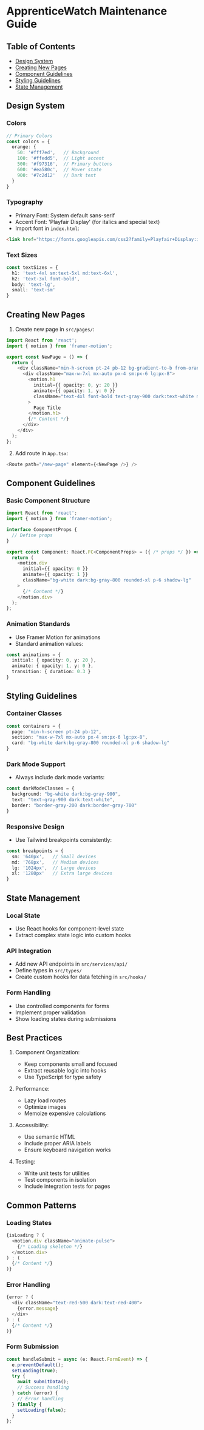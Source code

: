 # ApprenticeWatch Maintenance Guide

## Table of Contents
- [Design System](#design-system)
- [Creating New Pages](#creating-new-pages)
- [Component Guidelines](#component-guidelines)
- [Styling Guidelines](#styling-guidelines)
- [State Management](#state-management)

## Design System

### Colors
```typescript
// Primary Colors
const colors = {
  orange: {
    50: '#fff7ed',   // Background
    100: '#ffedd5',  // Light accent
    500: '#f97316',  // Primary buttons
    600: '#ea580c',  // Hover state
    900: '#7c2d12'   // Dark text
  }
}
```

### Typography
- Primary Font: System default sans-serif
- Accent Font: 'Playfair Display' (for italics and special text)
- Import font in `index.html`:
```html
<link href="https://fonts.googleapis.com/css2?family=Playfair+Display:ital@0;1&display=swap" rel="stylesheet">
```

### Text Sizes
```typescript
const textSizes = {
  h1: 'text-4xl sm:text-5xl md:text-6xl',
  h2: 'text-3xl font-bold',
  body: 'text-lg',
  small: 'text-sm'
}
```

## Creating New Pages

1. Create new page in `src/pages/`:
```typescript
import React from 'react';
import { motion } from 'framer-motion';

export const NewPage = () => {
  return (
    <div className="min-h-screen pt-24 pb-12 bg-gradient-to-b from-orange-50 to-white dark:from-gray-900 dark:to-gray-800">
      <div className="max-w-7xl mx-auto px-4 sm:px-6 lg:px-8">
        <motion.h1
          initial={{ opacity: 0, y: 20 }}
          animate={{ opacity: 1, y: 0 }}
          className="text-4xl font-bold text-gray-900 dark:text-white mb-4"
        >
          Page Title
        </motion.h1>
        {/* Content */}
      </div>
    </div>
  );
};
```

2. Add route in `App.tsx`:
```typescript
<Route path="/new-page" element={<NewPage />} />
```

## Component Guidelines

### Basic Component Structure
```typescript
import React from 'react';
import { motion } from 'framer-motion';

interface ComponentProps {
  // Define props
}

export const Component: React.FC<ComponentProps> = ({ /* props */ }) => {
  return (
    <motion.div
      initial={{ opacity: 0 }}
      animate={{ opacity: 1 }}
      className="bg-white dark:bg-gray-800 rounded-xl p-6 shadow-lg"
    >
      {/* Content */}
    </motion.div>
  );
};
```

### Animation Standards
- Use Framer Motion for animations
- Standard animation values:
```typescript
const animations = {
  initial: { opacity: 0, y: 20 },
  animate: { opacity: 1, y: 0 },
  transition: { duration: 0.3 }
}
```

## Styling Guidelines

### Container Classes
```typescript
const containers = {
  page: "min-h-screen pt-24 pb-12",
  section: "max-w-7xl mx-auto px-4 sm:px-6 lg:px-8",
  card: "bg-white dark:bg-gray-800 rounded-xl p-6 shadow-lg"
}
```

### Dark Mode Support
- Always include dark mode variants:
```typescript
const darkModeClasses = {
  background: "bg-white dark:bg-gray-900",
  text: "text-gray-900 dark:text-white",
  border: "border-gray-200 dark:border-gray-700"
}
```

### Responsive Design
- Use Tailwind breakpoints consistently:
```typescript
const breakpoints = {
  sm: '640px',   // Small devices
  md: '768px',   // Medium devices
  lg: '1024px',  // Large devices
  xl: '1280px'   // Extra large devices
}
```

## State Management

### Local State
- Use React hooks for component-level state
- Extract complex state logic into custom hooks

### API Integration
- Add new API endpoints in `src/services/api/`
- Define types in `src/types/`
- Create custom hooks for data fetching in `src/hooks/`

### Form Handling
- Use controlled components for forms
- Implement proper validation
- Show loading states during submissions

## Best Practices

1. Component Organization:
   - Keep components small and focused
   - Extract reusable logic into hooks
   - Use TypeScript for type safety

2. Performance:
   - Lazy load routes
   - Optimize images
   - Memoize expensive calculations

3. Accessibility:
   - Use semantic HTML
   - Include proper ARIA labels
   - Ensure keyboard navigation works

4. Testing:
   - Write unit tests for utilities
   - Test components in isolation
   - Include integration tests for pages

## Common Patterns

### Loading States
```typescript
{isLoading ? (
  <motion.div className="animate-pulse">
    {/* Loading skeleton */}
  </motion.div>
) : (
  {/* Content */}
)}
```

### Error Handling
```typescript
{error ? (
  <div className="text-red-500 dark:text-red-400">
    {error.message}
  </div>
) : (
  {/* Content */}
)}
```

### Form Submission
```typescript
const handleSubmit = async (e: React.FormEvent) => {
  e.preventDefault();
  setLoading(true);
  try {
    await submitData();
    // Success handling
  } catch (error) {
    // Error handling
  } finally {
    setLoading(false);
  }
};
```